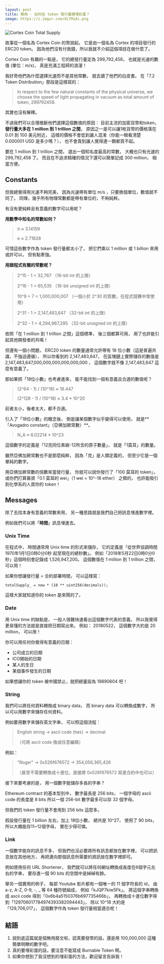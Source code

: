 ```yaml
---
layout: post
title: 無用 - 如何在 token 發行量裡埋彩蛋？
image: https://i.imgur.com/XL7MsAi.png
---
```


![Cortex Coin Total Supply](https://i.imgur.com/XL7MsAi.png)

故事從一個名為 Cortex Coin 的幣說起。
它是由一個名為 Cortex 的項目發行的 ERC20 token。
因為他們沒有付我錢，所以我就不介紹這個項目在做什麼了。

Cortex Coin 有趣的一點是，
它的總發行量定為 299,792,458，
也就是光速的數值 (單位：m/s)，
真是充滿工程師的浪漫！

我好奇他們為什麼選擇光速而不是其他常數，
就去讀了他們的白皮書。
在「7.2 Token Distribution」那段是這樣寫的：

> In respect to the few natural constants of the physical universe, we choose the speed of light propagating in vacuum as total amount of token, 299792458.

其實也沒有解釋。

不過我們可以合理推斷他們選擇這個數值的原因：
目前主流的加密貨幣和token，
**發行量大多在 1 million 到 1 trillion 之間**，
原因之一是可以讓1枚貨幣的價格落在 0.01 到 100 美元附近，
這樣的價格不會低到讓人混淆（你能一眼看清楚 0.000001 USD 是多少嗎？），
也不會貴到讓人覺得連一顆都買不起。

要在 1 million 到 1 trillion 之間，
選出一個知名度最高的常數，
大概也只有光速的 299,792,458 了。
而且在不追求精確的情況下還可以簡單記成 300 million，
相當方便。

## Constants

但我總覺得用光速不夠完美，
因為光速帶有單位 m/s ，只要換個單位，數值就不同了。
同理，幾乎所有物理常數都是帶有單位的，不夠純粹。

有沒有更純粹且有意義的數字可以用呢？

**用數學中知名的常數如何？**

> π ≈ 3.14159
>
> e ≈ 2.71828

可惜這些數字作為 token 發行量都太小了，
把它們乘以 1 million 或 1 billion 來用或許可以，
但有點牽強。

**用跟程式有關的常數呢？**

> 2^15 - 1 = 32,767 （16-bit int 的上限）
>
> 2^16 - 1 = 65,535 （16-bit unsigned int 的上限）
>
> 10^9 + 7 = 1,000,000,007 （一個小於 2^30 的質數，在程式競賽中常使用）
>
> 2^31 - 1 = 2,147,483,647 （32-bit int 的上限）
>
> 2^32 - 1 = 4,294,967,295 （32-bit unsigned int 的上限）

依照「在 1 million 到 1 trillion 之間」這個標準，
後三個都算可用，
用了也許能引起其他開發者的共鳴！

但還有一個小問題，
ERC20 token 的數量通常允許帶有 18 位小數（這是普遍共識，不強迫遵循），
所以你看到的 2,147,483,647，
在區塊鏈上實際儲存的數值是
2,147,483,647,000,000,000,000,000,000 ，
這個數字就不像 2,147,483,647 這麼有意義了。

那如果把「18位小數」也考慮進來，
能不能找到一個有意義且合適的數值呢？

> (2^64 - 1) / (10^18) ≈ 18.447
>
> (2^128 - 1) / (10^18) ≈ 3.4 * 10^20

前者太小，後者太大，都不合適。

引入了「18位小數」的概念後，
倒是讓某個數字似乎變得可以使用，
就是**「Avogadro constant」（亞佛加厥常數）**。

> N_A ≈ 6.02214 * 10^23

這個數字的定義是「12克同位素碳-12所含的原子數量」，
就是「1莫耳」的數量。

雖然亞佛加厥常數也不是那麼純粹，
因為「克」是人類定義的，
但至少它是一個單純的數字。

用亞佛加厥常數的倍數來當發行量，
你就可以說你發行了「100 莫耳的 token」，
或你們打算募資「0.1 莫耳的 wei」（1 wei = 10^-18 ether）
之類的，
也許能吸引到化學系的人買你的 token！

## Messages

除了去找本身有意義的常數來用，
另一種思路就是我們自己把訊息埋進數字裡。

例如我們可以將「**時間**」訊息埋進去。

### Unix Time

在程式中，
時間通常用 Unix time 的形式來儲存，
它的定義是「從世界協調時間 1970年1月1日0時0分0秒 起至現在的總秒數」。
例如「2018年5月22日0時0分0秒」這個時刻會記錄成 1,526,947,200。
這個數值在 1 million 到 1 trillion 之間，
可以用！

如果你想讓發行量 = 合約部署時間，
可以這樣寫：

```
totalSupply_ = now * (10 ** uint256(decimals));
```

這樣大家就知道你的 token 是來鬧的了。

### Date

用 Unix time 的缺點是，
一般人很難快速看出這個數字代表的意義，
所以我覺得更易懂的方法就是直接把日期寫出來。
例如： 20180522，
這個數字大約是 20 million，
可以用！

你可以用任何你覺得有意義的日期：
* 公司成立的日期
* ICO開始的日期
* 某人的生日
* 某個事件發生的日期

如果想讓你的 token 被中國禁止，就把總量設為 19890604 吧！

### String

我們可以將任何資料轉換成 binary data，
而 binary data 可以轉換成數字，
所以可以用數字來儲存任何資料。

例如要用數字來儲存英文字串，
可以照這個流程：

> English string -> ascii code (hex) -> decimal
>
> （可將 ascii code 換成任意編碼）

例如：

> "Roger" -> 0x526f676572 -> 354,056,365,426
>
> （甚至不需要轉換成十進位，直接將 0x526f676572 寫進合約中也可以）

接下來要考慮的是，
用一個數字能儲存多長的字串？

Ethereum contract 的基本型別中，
數字最長是 256 bits，
一個字母的 ascii code 的長度是 8 bits
所以一個 256-bit 數字最多可以存 32 個字母。

但我們的 token 發行量不會用到 256 bits 這麼多。

假設發行量在 1 billion 左右，加上 18位小數，
總共是 10^27，
使用了 90 bits，
所以大概能存11~12個字母，
實在少得可憐。

### Link

一個數字能存的訊息不多，
但我們也沒必要將所有訊息都放在數字裡，
可以把訊息放在其他地方，
再把連向那個訊息所需要的資訊放在數字裡即可。

例如使用任何 URL Shortener，
我們就可以將任何網址轉換成長度在6個字元左右的字串，
要存進一個 90 bits 的空間中是綽綽有餘。

舉另一個實用的例子，
每部 Youtube 影片都有一個唯一的 11 個字符長的 id，
由 a-z, A-Z, 0-9, -, _ 等 64 種符號組成，
例如「kJQP7kiw5Fk」。
將這個字串轉換成 ascii code 得到「0x6b4a5150376b697735466b」，
再轉換成十進位數字得到「129706017784974393382094443」，
除以 10^18 大約是「129,706,017」，
這個數字作為 token 發行量相當適合呢！

## 結語

1. 說到底這篇就是個無用廢文啦，認真要發幣的話，還是用 100,000,000 這種簡單明瞭的數字吧。
2. 真的要埋彩蛋的話，要注意不能寫成 Burnable Token 啊。
3. 如果你想到了我沒想到的埋彩蛋的方法，歡迎留言告訴我！
